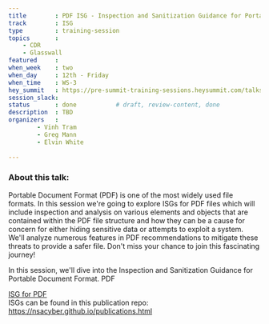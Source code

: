 ```yaml
---
title        : PDF ISG - Inspection and Sanitization Guidance for Portable Document Format and JPG ISG - How to automate Inspection and Sanitization Guidance testing
track        : ISG
type         : training-session
topics       :
    - CDR
    - Glasswall
featured     : 
when_week    : two
when_day     : 12th - Friday
when_time    : WS-3
hey_summit   : https://pre-summit-training-sessions.heysummit.com/talks/pdf-isg-how-to-automate-inspection-and-sanitization-guidance-testing-2pm-bst/
session_slack: 
status       : done           # draft, review-content, done
description  : TBD
organizers   : 
        - Vinh Tram
        - Greg Mann
        - Elvin White
        
---
```


### About this talk:

Portable Document Format (PDF) is one of the most widely used file formats. In this session we're going to explore ISGs for PDF files which will include inspection and analysis on various elements and objects that are contained within the PDF file structure and how they can be a cause for concern for either hiding sensitive data or attempts to exploit a system. We'll analyze numerous features in PDF recommendations to mitigate these threats to provide a safer file. Don't miss your chance to join this fascinating journey!


In this session, we'll dive into the Inspection and Sanitization Guidance for Portable Document Format. PDF

[ISG for PDF](https://apps.nsa.gov/iaarchive/library/reports/pdf_inspection_and_sanitization_guidance_v1_0-20171206.cfm)  
ISGs can be found in this publication repo:
https://nsacyber.github.io/publications.html  

